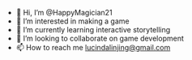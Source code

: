 - 👋 Hi, I’m @HappyMagician21
- 👀 I’m interested in making a game
- 🌱 I’m currently learning interactive storytelling
- 💞️ I’m looking to collaborate on game development
- 📫 How to reach me lucindalinjing@gmail.com 

<!---
HappyMagician21/HappyMagician21 is a ✨ special ✨ repository because its `README.md` (this file) appears on your GitHub profile.
You can click the Preview link to take a look at your changes.
--->
